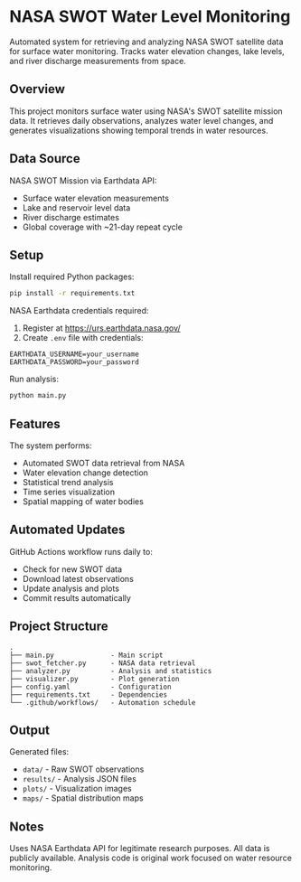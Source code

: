 # NASA SWOT Water Level Monitoring

Automated system for retrieving and analyzing NASA SWOT satellite data for surface water monitoring. Tracks water elevation changes, lake levels, and river discharge measurements from space.

## Overview

This project monitors surface water using NASA's SWOT satellite mission data. It retrieves daily observations, analyzes water level changes, and generates visualizations showing temporal trends in water resources.

## Data Source

NASA SWOT Mission via Earthdata API:
- Surface water elevation measurements
- Lake and reservoir level data
- River discharge estimates
- Global coverage with ~21-day repeat cycle

## Setup

Install required Python packages:
```bash
pip install -r requirements.txt
```

NASA Earthdata credentials required:
1. Register at https://urs.earthdata.nasa.gov/
2. Create `.env` file with credentials:
```
EARTHDATA_USERNAME=your_username
EARTHDATA_PASSWORD=your_password
```

Run analysis:
```bash
python main.py
```

## Features

The system performs:
- Automated SWOT data retrieval from NASA
- Water elevation change detection
- Statistical trend analysis
- Time series visualization
- Spatial mapping of water bodies

## Automated Updates

GitHub Actions workflow runs daily to:
- Check for new SWOT data
- Download latest observations
- Update analysis and plots
- Commit results automatically

## Project Structure

```
.
├── main.py              - Main script
├── swot_fetcher.py      - NASA data retrieval
├── analyzer.py          - Analysis and statistics
├── visualizer.py        - Plot generation
├── config.yaml          - Configuration
├── requirements.txt     - Dependencies
└── .github/workflows/   - Automation schedule
```

## Output

Generated files:
- `data/` - Raw SWOT observations
- `results/` - Analysis JSON files
- `plots/` - Visualization images
- `maps/` - Spatial distribution maps

## Notes

Uses NASA Earthdata API for legitimate research purposes. All data is publicly available. Analysis code is original work focused on water resource monitoring.
